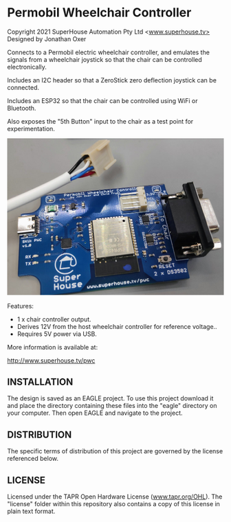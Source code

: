 Permobil Wheelchair Controller
==============================
Copyright 2021 SuperHouse Automation Pty Ltd <www.superhouse.tv>  
Designed by Jonathan Oxer

Connects to a Permobil electric wheelchair controller, and emulates the
signals from a wheelchair joystick so that the chair can be controlled
electronically.

Includes an I2C header so that a ZeroStick zero deflection joystick can
be connected.

Includes an ESP32 so that the chair can be controlled using WiFi or
Bluetooth.

Also exposes the "5th Button" input to the chair as a test point for
experimentation.

![PCB](Images/PWC-v1_0-prototype.jpg)

Features:

 * 1 x chair controller output.
 * Derives 12V from the host wheelchair controller for reference
    voltage..
 * Requires 5V power via USB.

More information is available at:

  http://www.superhouse.tv/pwc


INSTALLATION
------------
The design is saved as an EAGLE project. To use this project download
it and place the directory containing these files into the "eagle"
directory on your computer. Then open EAGLE and navigate to the project.


DISTRIBUTION
------------
The specific terms of distribution of this project are governed by the
license referenced below.


LICENSE
-------
Licensed under the TAPR Open Hardware License (www.tapr.org/OHL).
The "license" folder within this repository also contains a copy of
this license in plain text format.
